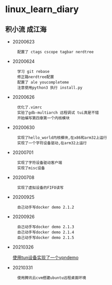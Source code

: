 # linux_learn_diary

## 积小流 成江海

* 20200623

  
	    配置了 ctags cscope tagbar nerdtree


* 20200624


	    学习 git rebase
	    修正路nerdtree配置
	    配置了 ale youcompleteme
	    注意使用python3 执行 install.py


* 20200626


	    优化了.vimrc
	    实验了gdb-multiarch 远程调试 tui真是不错
	    开始编写第四章第一个内核模块


* 20200630

    
	    实现了hello_world内核模块,在x86和arm32上运行
	    实现了一个字符设备驱动,在arm32上运行

* 20200701

		实现了字符设备驱动客户端
		实现了misc设备

* 20200708

		实现了虚拟设备的FIFO读写

* 20200925

		自己动手写docker demo 2.1.2

* 20200926

		自己动手写docker demo 2.1.3
		自己动手写docker demo 2.1.4
		自己动手写docker demo 2.1.5

* 20210326

	[使用tun设备实现了一个vpndemo](https://github.com/freelw/vpndemo)

* 20210331

		使用腾讯云cvm搭建ubuntu远程桌面环境
		